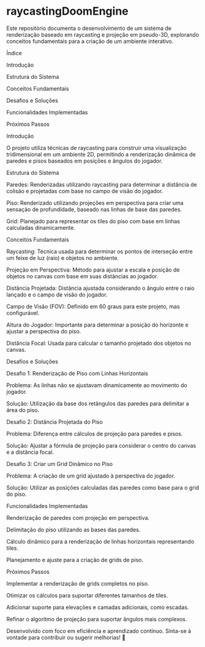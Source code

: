 # raycastingDoomEngine

Este repositório documenta o desenvolvimento de um sistema de renderização baseado em raycasting e projeção em pseudo-3D, explorando conceitos fundamentais para a criação de um ambiente interativo.

Índice

Introdução

Estrutura do Sistema

Conceitos Fundamentais

Desafios e Soluções

Funcionalidades Implementadas

Próximos Passos

Introdução

O projeto utiliza técnicas de raycasting para construir uma visualização tridimensional em um ambiente 2D, permitindo a renderização dinâmica de paredes e pisos baseados em posições e ângulos do jogador.

Estrutura do Sistema

Paredes: Renderizadas utilizando raycasting para determinar a distância de colisão e projetadas com base no campo de visão do jogador.

Piso: Renderizado utilizando projeções em perspectiva para criar uma sensação de profundidade, baseado nas linhas de base das paredes.

Grid: Planejado para representar os tiles do piso com base em linhas calculadas dinamicamente.

Conceitos Fundamentais

Raycasting: Técnica usada para determinar os pontos de interseção entre um feixe de luz (raio) e objetos no ambiente.

Projeção em Perspectiva: Método para ajustar a escala e posição de objetos no canvas com base em suas distâncias ao jogador.

Distância Projetada: Distância ajustada considerando o ângulo entre o raio lançado e o campo de visão do jogador.

Campo de Visão (FOV): Definido em 60 graus para este projeto, mas configurável.

Altura do Jogador: Importante para determinar a posição do horizonte e ajustar a perspectiva do piso.

Distância Focal: Usada para calcular o tamanho projetado dos objetos no canvas.

Desafios e Soluções

Desafio 1: Renderização de Piso com Linhas Horizontais

Problema: As linhas não se ajustavam dinamicamente ao movimento do jogador.

Solução: Utilização da base dos retângulos das paredes para delimitar a área do piso.

Desafio 2: Distância Projetada do Piso

Problema: Diferença entre cálculos de projeção para paredes e pisos.

Solução: Ajustar a fórmula de projeção para considerar o centro do canvas e a distância focal.

Desafio 3: Criar um Grid Dinâmico no Piso

Problema: A criação de um grid ajustado à perspectiva do jogador.

Solução: Utilizar as posições calculadas das paredes como base para o grid do piso.

Funcionalidades Implementadas

Renderização de paredes com projeção em perspectiva.

Delimitação do piso utilizando as bases das paredes.

Cálculo dinâmico para a renderização de linhas horizontais representando tiles.

Planejamento e ajuste para a criação de grids de piso.

Próximos Passos

Implementar a renderização de grids completos no piso.

Otimizar os cálculos para suportar diferentes tamanhos de tiles.

Adicionar suporte para elevações e camadas adicionais, como escadas.

Refinar o algoritmo de projeção para suportar ângulos mais complexos.

Desenvolvido com foco em eficiência e aprendizado contínuo. Sinta-se à vontade para contribuir ou sugerir melhorias! 🚀


